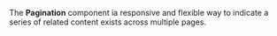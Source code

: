 The **Pagination** component ia responsive and flexible way to indicate a series of related content exists across multiple pages.